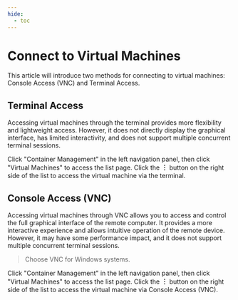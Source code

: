 ```yaml
---
hide:
  - toc
---
```


# Connect to Virtual Machines

This article will introduce two methods for connecting to virtual machines: Console Access (VNC) and Terminal Access.

## Terminal Access

Accessing virtual machines through the terminal provides more flexibility and lightweight access. However, it does not directly display the graphical interface, has limited interactivity, and does not support multiple concurrent terminal sessions.

Click "Container Management" in the left navigation panel, then click "Virtual Machines" to access the list page. Click the __︙__ button on the right side of the list to access the virtual machine via the terminal.

## Console Access (VNC)

Accessing virtual machines through VNC allows you to access and control the full graphical interface of the remote computer. It provides a more interactive experience and allows intuitive operation of the remote device. However, it may have some performance impact, and it does not support multiple concurrent terminal sessions.

> Choose VNC for Windows systems.

Click "Container Management" in the left navigation panel, then click "Virtual Machines" to access the list page. Click the __︙__ button on the right side of the list to access the virtual machine via Console Access (VNC).
